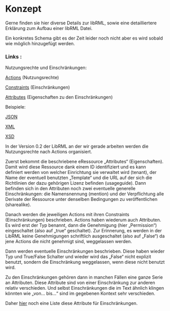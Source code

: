 # Konzept


Gerne finden sie hier diverse Details zur libRML, sowie eine detailliertere Erklärung zum Aufbau einer libRML Datei.

Ein konkretes Schema gibt es der Zeit leider noch nicht aber es wird sobald wie möglich hinzugefügt werden. 

### Links : 

Nutzungsrechte und Einschränkungen:

[Actions](actions.markdown) (Nutzungsrechte)

[Constraints](constraints.markdown) (Einschränkungen)

[Attributes](attributes.markdown) (Eigenschaften zu den Einschränkungen)


Beispiele: 

[JSON](json.markdown)

[XML](xmlbeispiel.markdown)

[XSD](xsdschema.markdown)


In der Version 0.2 der LibRML an der wir gerade arbeiten werden die Nutzungsrechte nach Actions organisiert.


Zuerst bekommt die beschriebene eRessource „Attributes“ (Eigenschaften). Damit wird diese Ressource dank einem ID identifiziert und es kann definiert werden von welcher Einrichtung sie verwaltet wird (tenant), der Name der eventuell benutzten „Template“ und die URL auf der sich die Richtlinien der dazu gehörigen Lizenz befinden (usageguide). Dann befinden sich in den Attributen noch zwei eventuelle generelle Einschränkungen: die Namensnennung (mention) und der Verpflichtung alle Derivate der Ressource unter denselben Bedingungen zu veröffentlichen (sharealike).

Danach werden die jeweiligen Actions mit ihren Constraints (Einschränkungen) beschrieben. Actions haben wiederum auch Attributen. Es wird erst der Typ benannt, dann die Genehmigung (hier „Permission“) eingeschaltet (also auf „true“ geschaltet). Zur Erinnerung, es werden in der LibRML keine Genehmigungen schriftlich ausgeschaltet (also auf „False“) da jene Actions die nicht genehmigt sind, weggelassen werden.

Dann werden eventuelle Einschränkungen beschrieben. Diese haben wieder Typ und True/False Schalter und wieder wird das „False“ nicht explizit benutzt, sondern die Einschränkung weggelassen, wenn diese nicht benutzt wird.

Zu den Einschränkungen gehören dann in manchen Fällen eine ganze Serie an Attributen. Diese Attribute sind von einer Einschränkung zur anderen relativ verschieden. Und selbst Einschränkungen die im Text ähnlich klingen könnten wie „von… bis…“ sind im gegebenen Kontext sehr verschieden.

Daher [hier](attributes.markdown) noch eine Liste diese Attribute für Einschränkungen.


